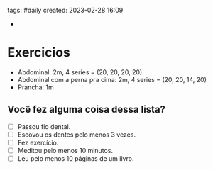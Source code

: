 tags: #daily 
created: 2023-02-28 16:09

- 

# Exercicios
- Abdominal: 2m, 4 series = (20, 20, 20, 20)
- Abdominal com a perna pra cima: 2m, 4 series = (20, 20, 14, 20)
- Prancha: 1m

## Você fez alguma coisa dessa lista?
- [ ] Passou fio dental.
- [ ] Escovou os dentes pelo menos 3 vezes.
- [ ] Fez exercício.
- [ ] Meditou pelo menos 10 minutos.
- [ ] Leu pelo menos 10 páginas de um livro.
